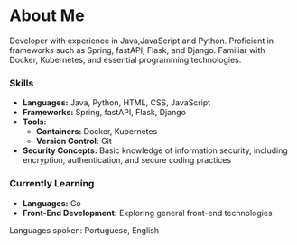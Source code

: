 # About Me

Developer with experience in Java,JavaScript and Python. Proficient in frameworks such as Spring, fastAPI, Flask, and Django. Familiar with Docker, Kubernetes, and essential programming technologies.

### Skills
- **Languages:** Java, Python, HTML, CSS, JavaScript 
- **Frameworks:** Spring, fastAPI, Flask, Django
- **Tools:**
  - **Containers:** Docker, Kubernetes
  - **Version Control:** Git
- **Security Concepts:** Basic knowledge of information security, including encryption, authentication, and secure coding practices

### Currently Learning
- **Languages:** Go
- **Front-End Development:** Exploring general front-end technologies

Languages spoken: Portuguese, English
